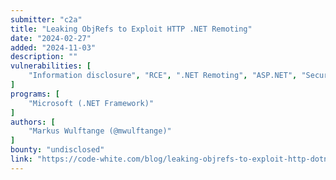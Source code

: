 ```yaml
---
submitter: "c2a"
title: "Leaking ObjRefs to Exploit HTTP .NET Remoting"
date: "2024-02-27"
added: "2024-11-03"
description: ""
vulnerabilities: [
    "Information disclosure", "RCE", ".NET Remoting", "ASP.NET", "Security code review"
]
programs: [
    "Microsoft (.NET Framework)"
]
authors: [
    "Markus Wulftange (@mwulftange)"
]
bounty: "undisclosed"
link: "https://code-white.com/blog/leaking-objrefs-to-exploit-http-dotnet-remoting/"
---
```




